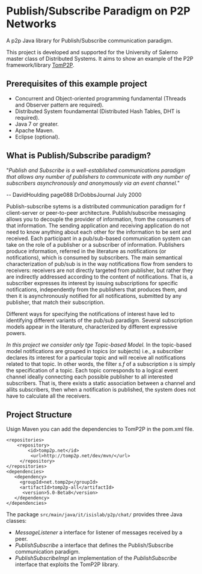 # Publish/Subscribe Paradigm on P2P Networks

A p2p Java library for Publish/Subscribe communication paradigm.

This project is developed and supported for the University of Salerno master class of Distributed Systems. It aims to show an example of the P2P framework/library [TomP2P](https://tomp2p.net/).

## Prerequisites of this example project

- Concurrent and Object-oriented programming fundamental (Threads and Observer pattern are required).
- Distributed System foundamental (Distributed Hash Tables, DHT is required).
- Java 7 or greater.
- Apache Maven.
- Eclipse (optional).


## What is Publish/Subscribe paradigm?

"_Publish and Subscribe is a well-established communications paradigm that allows any number of publishers to communicate with any number of subscribers asynchronously and anonymously via an event channel._" 

-- DavidHoulding page088 DrDobbsJournal July 2000

Publish-subscribe sytems is a distributed communication paradigm for f client-server or peer-to-peer architecture. Publish/subscribe messaging allows you to decouple the provider of information, from the consumers of that information. The sending application and receiving application do not need to know anything about each other for the information to be sent and received. Each participant in a pub/sub-based communication system can take on the role of a publisher or a subscriber of information. Publishers produce information,
referred in the literature as notifications (or notifications), which is consumed by subscribers. The main semantical characterization of pub/sub is in the way notifications flow from senders to receivers: receivers are not directly targeted from publisher, but rather they are indirectly addressed according to the content of notifications. That is, a subscriber expresses its interest by issuing subscriptions for specific notifications, independently from the publishers that produces them, and then it is asynchronously notified for
all notifications, submitted by any publisher, that match their subscription.

Different ways for specifying the notifications of interest have led to identifying different variants of the pub/sub paradigm. Several subscription models appear in the literature, characterized by different expressive powers.

_*In this project we consider only tge Topic-based Model.*_ In the topic-based model notifications are grouped in topics (or subjects) i.e., a subscriber declares its interest for a particular topic and will receive all notifications related to that topic. In other words, the filter _s.f_ of a subscription _s_ is simply the specification of a topic. Each topic corresponds to a logical
event channel ideally connecting each possible publisher to all interested subscribers. That is, there exists a static association between a channel and allits subscribers, then when a notification is published, the system does not
have to calculate all the receivers. 

## Project Structure

Usign Maven you can add the dependencies to TomP2P in the pom.xml file. 

```
<repositories>
    <repository>
        <id>tomp2p.net</id>
         <url>http://tomp2p.net/dev/mvn/</url>
     </repository>
</repositories>
<dependencies>
   <dependency>
     <groupId>net.tomp2p</groupId>
     <artifactId>tomp2p-all</artifactId>
      <version>5.0-Beta8</version>
   </dependency>
</dependencies>
```

The package ```src/main/java/it/isislab/p2p/chat/``` provides three Java classes: 

- _MessageListener_ a interface for listener of messages received by a peer.
- _PublishSubscribe_ a interface that defines the Publish/Subscribe communication paradigm.	
- _PublishSubscribeImpl_ an implementation of the _PublishSubscribe_ interface that exploits the TomP2P library.


